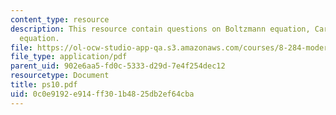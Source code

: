 ```yaml
---
content_type: resource
description: This resource contain questions on Boltzmann equation, Cartesian Jeans
  equation.
file: https://ol-ocw-studio-app-qa.s3.amazonaws.com/courses/8-284-modern-astrophysics-spring-2006/0c0e9192e914ff301b4825db2ef64cba_ps10.pdf
file_type: application/pdf
parent_uid: 902e6aa5-fd0c-5333-d29d-7e4f254dec12
resourcetype: Document
title: ps10.pdf
uid: 0c0e9192-e914-ff30-1b48-25db2ef64cba
---
```

